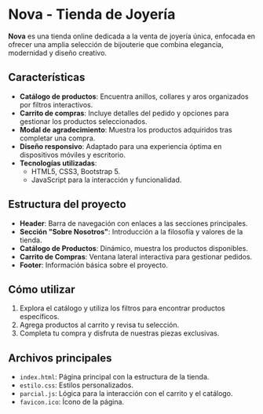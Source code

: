 # Nova - Tienda de Joyería

**Nova** es una tienda online dedicada a la venta de joyería única, enfocada en ofrecer una amplia selección de bijouterie que combina elegancia, modernidad y diseño creativo.

## Características

- **Catálogo de productos**: Encuentra anillos, collares y aros organizados por filtros interactivos.
- **Carrito de compras**: Incluye detalles del pedido y opciones para gestionar los productos seleccionados.
- **Modal de agradecimiento**: Muestra los productos adquiridos tras completar una compra.
- **Diseño responsivo**: Adaptado para una experiencia óptima en dispositivos móviles y escritorio.
- **Tecnologías utilizadas**:
  - HTML5, CSS3, Bootstrap 5.
  - JavaScript para la interacción y funcionalidad.

## Estructura del proyecto

- **Header**: Barra de navegación con enlaces a las secciones principales.
- **Sección "Sobre Nosotros"**: Introducción a la filosofía y valores de la tienda.
- **Catálogo de Productos**: Dinámico, muestra los productos disponibles.
- **Carrito de Compras**: Ventana lateral interactiva para gestionar pedidos.
- **Footer**: Información básica sobre el proyecto.

## Cómo utilizar

1. Explora el catálogo y utiliza los filtros para encontrar productos específicos.
2. Agrega productos al carrito y revisa tu selección.
3. Completa tu compra y disfruta de nuestras piezas exclusivas.

## Archivos principales

- `index.html`: Página principal con la estructura de la tienda.
- `estilo.css`: Estilos personalizados.
- `parcial.js`: Lógica para la interacción con el carrito y el catálogo.
- `favicon.ico`: Ícono de la página.


